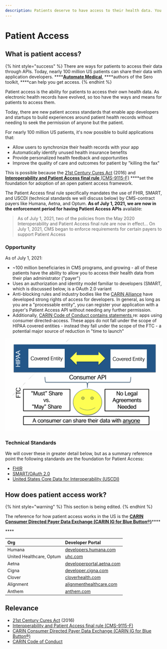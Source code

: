 ```yaml
---
description: Patients deserve to have access to their health data. You can help them.
---
```


# Patient Access

## What is patient access?

{% hint style="success" %}
There are ways for patients to access their data through APIs. Today, nearly 100 million US patients can share their data with application developers. ****[**Automate Medical**](https://www.automatemedical.com/), ****authors of the Sero toolkit, ****can help you get access.
{% endhint %}

Patient access is the ability for patients to access their own health data. As electronic health records have evolved, so too have the ways and means for patients to access them.

Today, there are new patient access standards that enable app developers and startups to build experiences around patient health records without needing to seek the permission of anyone but the patient.

For nearly 100 million US patients, it's now possible to build applications that:

* Allow users to synchronize their health records with your app
* Automatically identify unused health insurance benefits
* Provide personalized health feedback and opportunities
* Improve the quality of care and outcomes for patient by "killing the fax"

This is possible because the [21st Century Cures Act](https://en.wikipedia.org/wiki/21st_Century_Cures_Act) \(2016\) and [**Interoperability and Patient Access final rule** \(CMS-9115-F\)](https://www.cms.gov/Regulations-and-Guidance/Guidance/Interoperability/index) ****set the foundation for adoption of an open patient access framework.

The Patient Access final rule specifically mandates the use of FHIR, SMART, and USCDI \(technical standards we will discuss below\) by CMS-contract payers like Humana, Aetna, and Optum. **As of July 1, 2021, we are now in the enforcement period for having Patient Access APIs** available:

> As of July 1, 2021, two of the policies from the May 2020 Interoperability and Patient Access final rule are now in effect... On July 1, 2021, CMS began to enforce requirements for certain payers to support Patient Access

### Opportunity

As of July 1, 2021:

* ~100 million beneficiaries in CMS programs, and growing - all of these patients have the ability to allow you to access their health data from their plan administrator \("payer"\)
* Uses an authorization and identity model familiar to developers \(SMART, which is discussed below, is a OAuth 2.0 variant
* Anti-blocking rules and industry bodies like the [CARIN Alliance](https://www.carinalliance.com) have developed strong rights of access for developers. In general, as long as you are a "processable entity", you can register your application with a payer's Patient Access API without needing any further permission.
* Additionally, [CARIN Code of Conduct contains statements ](https://www.carinalliance.com/wp-content/uploads/2020/07/2020_CARIN_Code_of_Conduct_May-2020.pdf)re: apps using consumer directed-access. These apps do not fall under the scope of HIPAA covered entities - instead they fall under the scope of the FTC - a potential major source of reduction in "time to launch"

![A diagram illustrating the scope of HIPAA covered entities from the CARIN Alliance](../../.gitbook/assets/screen-shot-2021-08-12-at-8.50.25-pm.png)

### Technical Standards

We will cover these in greater detail below, but as a summary reference point the following standards are the foundation for Patient Access:

* [FHIR](fhir.md#what-is-fhir)
* [SMART/OAuth 2.0](http://hl7.org/fhir/smart-app-launch/)
* [United States Core Data for Interoperability \(USCDI\)](https://www.healthit.gov/isa/united-states-core-data-interoperability-uscdi)

## How does patient access work?

{% hint style="warning" %}
This section is being edited.
{% endhint %}

The reference for how patient access works in the US is the [**CARIN Consumer Directed Payer Data Exchange \(CARIN IG for Blue Button®\)**](http://hl7.org/fhir/us/carin-bb/STU1/)\*\*\*\*

\*\*\*\*

| Org | Developer Portal |
| :--- | :--- |
| Humana | [developers.humana.com](https://developers.humana.com/) |
| United Healthcare, Optum | [uhc.com](https://www.uhc.com/legal/interoperability-apis) |
| Aetna | [developerportal.aetna.com](https://developerportal.aetna.com/aetna/gettingstarted) |
| Cigna | [developer.cigna.com](https://developer.cigna.com/documentation) |
| Clover | [cloverhealth.com](https://www.cloverhealth.com/en/developers) |
| Alignment | [alignmenthealthcare.com](https://www.alignmenthealthcare.com/api) |
| Anthem | [anthem.com](https://www.anthem.com/microsites/dev-pgm/tnc.html) |

## Relevance

* [21st Century Cures Act](https://en.wikipedia.org/wiki/21st_Century_Cures_Act) \(2016\)
* [Interoperability and Patient Access final rule \(CMS-9115-F\)](https://www.cms.gov/Regulations-and-Guidance/Guidance/Interoperability/index)
* [CARIN Consumer Directed Payer Data Exchange \(CARIN IG for Blue Button®\)](http://hl7.org/fhir/us/carin-bb/STU1/)
* [CARIN Code of Conduct](https://www.carinalliance.com/wp-content/uploads/2020/07/2020_CARIN_Code_of_Conduct_May-2020.pdf)



